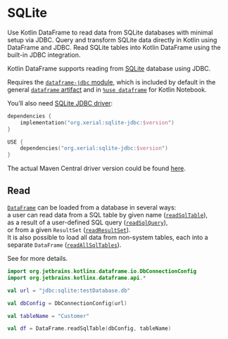 # SQLite

<web-summary>
Use Kotlin DataFrame to read data from SQLite databases with minimal setup via JDBC.
</web-summary>

<card-summary>
Query and transform SQLite data directly in Kotlin using DataFrame and JDBC.
</card-summary>

<link-summary>
Read SQLite tables into Kotlin DataFrame using the built-in JDBC integration.
</link-summary>


Kotlin DataFrame supports reading from [SQLite](https://www.sqlite.org) database using JDBC.

Requires the [`dataframe-jdbc` module](Modules.md#dataframe-jdbc),
which is included by default in the general [`dataframe` artifact](Modules.md#dataframe-general)
and in [`%use dataframe`](SetupKotlinNotebook.md#integrate-kotlin-dataframe) for Kotlin Notebook.

You’ll also need [SQLite JDBC driver](https://github.com/xerial/sqlite-jdbc):

<tabs>
<tab title="Gradle project">

```kotlin
dependencies {
    implementation("org.xerial:sqlite-jdbc:$version")
}
```

</tab>
<tab title="Kotlin Notebook">


```kotlin
USE {
    dependencies("org.xerial:sqlite-jdbc:$version")
}
```

</tab>
</tabs>

The actual Maven Central driver version could be found
[here](https://mvnrepository.com/artifact/com.mysql/mysql-connector-j).

## Read

[`DataFrame`](DataFrame.md) can be loaded from a database in several ways:  
a user can read data from a SQL table by given name ([`readSqlTable`](readSqlDatabases.md)),  
as a result of a user-defined SQL query ([`readSqlQuery`](readSqlDatabases.md)),  
or from a given `ResultSet` ([`readResultSet`](readSqlDatabases.md)).  
It is also possible to load all data from non-system tables, each into a separate `DataFrame` ([`readAllSqlTables`](readSqlDatabases.md)).

See [](readSqlDatabases.md) for more details.

```kotlin
import org.jetbrains.kotlinx.dataframe.io.DbConnectionConfig
import org.jetbrains.kotlinx.dataframe.api.*

val url = "jdbc:sqlite:testDatabase.db"

val dbConfig = DbConnectionConfig(url)

val tableName = "Customer"

val df = DataFrame.readSqlTable(dbConfig, tableName)
```
